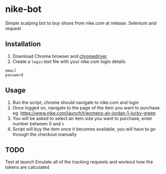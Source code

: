 # nike-bot
Simple scalping bot to buy shoes from nike.com at release. Selenium and request

## Installation
1) Download Chrome browser and [chromedriver](https://chromedriver.chromium.org/downloads)
2) Create a `login` text file with your nike.com login details
```
email
password
```

## Usage
1) Run the script, chrome should navigate to nike.com and login
2) Once logged on, navigate to the page of the item you want to purchase. eg. https://www.nike.com/launch/t/womens-air-jordan-1-lucky-green
3) You will be asked to select an item size you want to purchase, enter number between 0 and `n`
4) Script will buy the item once it becomes available, you will have to go through the checkout manually

## TODO
Test at launch
Emulate all of the tracking requests and workout how the tokens are calculated
